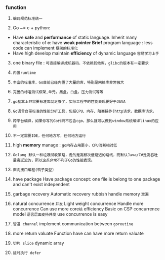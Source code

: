 ###   function
1. `编码规范标准统一`

2. Go ~= c + python:
* Have **safe** and **performance** of static language.
Inherit many characteristic of **c**: have **weak pointer**
**Brief** program language : less code can implement `框架的标准化` 
* Have high develop maintain **efficiency** of dynamic language
`容易学习上手` 

3. one binary file : `可直接编译成机器码，不依赖其他库，glibc的版本有一定要求`

4. `内置runtime`

5. `丰富的标准库，Go目前已经内置了大量的库，特别是网络库非常强大`

6. `完善的标准测试框架,单元，黑盒，白盒，压力测试等等`

7. `go基本上只需要标准库就足够了，实际工程中的性能表现要好于JAVA`

8. `Go语言自带标准的性能分析工具，包括CPU、内存、阻塞操作(http请求，数据库请求，`

9. `跨平台编译，如果你写的Go代码不包含cgo，那么就可以做到window系统编译linux的应用`

10. `不一定需要IDE，任何地方写，任何地方运行`

11. high **memory** manage : `go内存占用更小，CPU消耗相对低`

12. `Golang 默认一种垃圾回收策略，走的是高频次低延迟的路线，而默认Java/C#是高吞吐量高延迟的，所以这点非常不利于Go的性能表现。`

13. `面向接口编程(鸭子类型)` 

15. have package
Have package concept: one file is belong to one package and can't exist independent

16. garbage recovery
Automatic recovery rubbish
handle memory `泄漏` 

17. natural concurrence `并发`
Light weight concurrence
Handle more concurrence
Can use more core`核` efficiency
Basic on CSP concurrence model
`语言层面支持并发` 
use concurrence is easy 

18. `管道 channel`
implement communication between `goroutine`

19. more return valuate
Function have can have more return valuate

20. `切片 slice`
dynamic array

21. `延时执行 defer`

